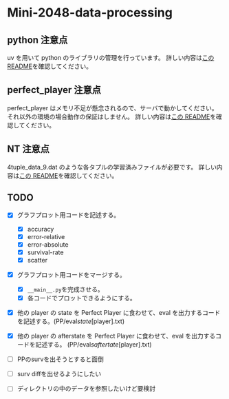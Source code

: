# Mini-2048-data-processing

## python 注意点

uv を用いて python のライブラリの管理を行っています。
詳しい内容は[この README](./graph/README.md)を確認してください。

## perfect_player 注意点

perfect_player はメモリ不足が懸念されるので、サーバで動かしてください。
それ以外の環境の場合動作の保証はしません。
詳しい内容は[この README](./perfect_player/README.md)を確認してください。

## NT 注意点

4tuple_data_9.dat のような各タプルの学習済みファイルが必要です。
詳しい内容は[この README](./perfect_player/README.md)を確認してください。

## TODO

- [x] グラフプロット用コードを記述する。

  - [x] accuracy
  - [x] error-relative
  - [x] error-absolute
  - [x] survival-rate
  - [x] scatter

- [x] グラフプロット用コードをマージする。

  - [x] `__main__.py`を完成させる。
  - [x] 各コードでプロットできるようにする。

- [x] 他の player の state を Perfect Player に食わせて、eval を出力するコードを記述する。(PP/eval*state*[player].txt)
- [x] 他の player の afterstate を Perfect Player に食わせて、eval を出力するコードを記述する。 (PP/eval*saftertate*[player].txt)
- [ ] PPのsurvを出そうとすると面倒
- [ ] surv diffを出せるようにしたい
- [ ] ディレクトリの中のデータを参照したいけど要検討
